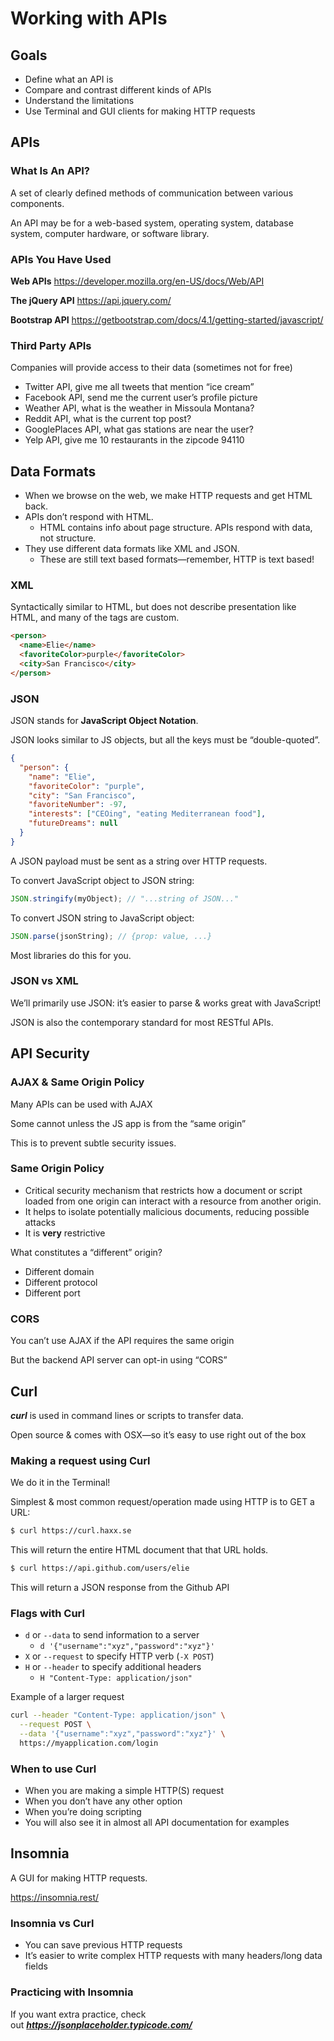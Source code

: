 # **Working with APIs**

## **Goals**

- Define what an API is
- Compare and contrast different kinds of APIs
- Understand the limitations
- Use Terminal and GUI clients for making HTTP requests

## **APIs**

### **What Is An API?**

A set of clearly defined methods of communication between various components.

An API may be for a web-based system, operating system, database system, computer hardware, or software library.

### **APIs You Have Used**

**Web APIs** https://developer.mozilla.org/en-US/docs/Web/API

**The jQuery API** https://api.jquery.com/

**Bootstrap API** https://getbootstrap.com/docs/4.1/getting-started/javascript/

### **Third Party APIs**

Companies will provide access to their data (sometimes not for free)

- Twitter API, give me all tweets that mention “ice cream”
- Facebook API, send me the current user’s profile picture
- Weather API, what is the weather in Missoula Montana?
- Reddit API, what is the current top post?
- GooglePlaces API, what gas stations are near the user?
- Yelp API, give me 10 restaurants in the zipcode 94110

## **Data Formats**

- When we browse on the web, we make HTTP requests and get HTML back.
- APIs don’t respond with HTML.
  - HTML contains info about page structure. APIs respond with data, not structure.
- They use different data formats like XML and JSON.
  - These are still text based formats—remember, HTTP is text based!

### **XML**

Syntactically similar to HTML, but does not describe presentation like HTML, and many of the tags are custom.

```html
<person>
  <name>Elie</name>
  <favoriteColor>purple</favoriteColor>
  <city>San Francisco</city>
</person>
```

### **JSON**

JSON stands for **JavaScript Object Notation**.

JSON looks similar to JS objects, but all the keys must be “double-quoted”.

```json
{
  "person": {
    "name": "Elie",
    "favoriteColor": "purple",
    "city": "San Francisco",
    "favoriteNumber": -97,
    "interests": ["CEOing", "eating Mediterranean food"],
    "futureDreams": null
  }
}
```

A JSON payload must be sent as a string over HTTP requests.

To convert JavaScript object to JSON string:

```jsx
JSON.stringify(myObject); // "...string of JSON..."
```

To convert JSON string to JavaScript object:

```jsx
JSON.parse(jsonString); // {prop: value, ...}
```

Most libraries do this for you.

### **JSON vs XML**

We’ll primarily use JSON: it’s easier to parse & works great with JavaScript!

JSON is also the contemporary standard for most RESTful APIs.

## **API Security**

### **AJAX & Same Origin Policy**

Many APIs can be used with AJAX

Some cannot unless the JS app is from the “same origin”

This is to prevent subtle security issues.

### **Same Origin Policy**

- Critical security mechanism that restricts how a document or script loaded from one origin can interact with a resource from another origin.
- It helps to isolate potentially malicious documents, reducing possible attacks
- It is **very** restrictive

What constitutes a “different” origin?

- Different domain
- Different protocol
- Different port

### **CORS**

You can’t use AJAX if the API requires the same origin

But the backend API server can opt-in using “CORS”

## **Curl**

**_curl_** is used in command lines or scripts to transfer data.

Open source & comes with OSX—so it’s easy to use right out of the box

### **Making a request using Curl**

We do it in the Terminal!

Simplest & most common request/operation made using HTTP is to GET a URL:

```bash
$ curl https://curl.haxx.se
```

This will return the entire HTML document that that URL holds.

```bash
$ curl https://api.github.com/users/elie
```

This will return a JSON response from the Github API

### **Flags with Curl**

- `d` or `--data` to send information to a server
  - `d '{"username":"xyz","password":"xyz"}'`
- `X` or `--request` to specify HTTP verb (`-X POST`)
- `H` or `--header` to specify additional headers
  - `H "Content-Type: application/json"`

Example of a larger request

```bash
curl --header "Content-Type: application/json" \
  --request POST \
  --data '{"username":"xyz","password":"xyz"}' \
  https://myapplication.com/login
```

### **When to use Curl**

- When you are making a simple HTTP(S) request
- When you don’t have any other option
- When you’re doing scripting
- You will also see it in almost all API documentation for examples

## **Insomnia**

A GUI for making HTTP requests.

https://insomnia.rest/

### **Insomnia vs Curl**

- You can save previous HTTP requests
- It’s easier to write complex HTTP requests with many headers/long data fields

### **Practicing with Insomnia**

If you want extra practice, check out ***https://jsonplaceholder.typicode.com/***
